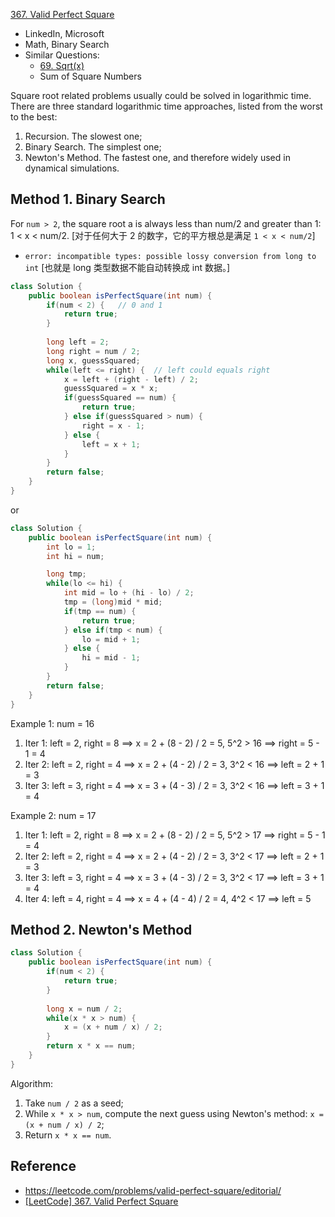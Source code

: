 [367. Valid Perfect Square](https://leetcode.com/problems/valid-perfect-square/)

* LinkedIn, Microsoft
* Math, Binary Search
* Similar Questions:
    * [69. Sqrt(x)](https://leetcode.com/problems/sqrtx/)
    * Sum of Square Numbers
    
Square root related problems usually could be solved in logarithmic time. There are three standard logarithmic time approaches, listed from the worst to the best:
1. Recursion. The slowest one; 
2. Binary Search. The simplest one;
3. Newton's Method. The fastest one, and therefore widely used in dynamical simulations.
    
## Method 1. Binary Search
For `num > 2`, the square root a is always less than num/2 and greater than 1: 1 < x < num/2.
[对于任何大于 2 的数字，它的平方根总是满足 `1 < x < num/2`]
* `error: incompatible types: possible lossy conversion from long to int` [也就是 long 类型数据不能自动转换成 int 数据。]

```java 
class Solution {
    public boolean isPerfectSquare(int num) {
        if(num < 2) {   // 0 and 1
            return true;
        }
        
        long left = 2;
        long right = num / 2;
        long x, guessSquared;
        while(left <= right) {  // left could equals right
            x = left + (right - left) / 2;
            guessSquared = x * x;
            if(guessSquared == num) {
                return true;
            } else if(guessSquared > num) {
                right = x - 1;
            } else {
                left = x + 1;
            }
        }
        return false;
    }
}
```
or
```java
class Solution {
    public boolean isPerfectSquare(int num) {
        int lo = 1;
        int hi = num;

        long tmp;
        while(lo <= hi) {
            int mid = lo + (hi - lo) / 2;
            tmp = (long)mid * mid;
            if(tmp == num) {
                return true;
            } else if(tmp < num) {
                lo = mid + 1;
            } else {
                hi = mid - 1;
            }
        }
        return false;
    }
}
```
Example 1: num = 16
1. Iter 1: left = 2, right = 8  ==> x = 2 + (8 - 2) / 2 = 5, 5^2 > 16 ==> right = 5 - 1 = 4
2. Iter 2: left = 2, right = 4  ==> x = 2 + (4 - 2) / 2 = 3, 3^2 < 16 ==> left = 2 + 1 = 3
3. Iter 3: left = 3, right = 4  ==> x = 3 + (4 - 3) / 2 = 3, 3^2 < 16 ==> left = 3 + 1 = 4

Example 2: num = 17
1. Iter 1: left = 2, right = 8  ==> x = 2 + (8 - 2) / 2 = 5, 5^2 > 17 ==> right = 5 - 1 = 4
2. Iter 2: left = 2, right = 4  ==> x = 2 + (4 - 2) / 2 = 3, 3^2 < 17 ==> left = 2 + 1 = 3
3. Iter 3: left = 3, right = 4  ==> x = 3 + (4 - 3) / 2 = 3, 3^2 < 17 ==> left = 3 + 1 = 4
4. Iter 4: left = 4, right = 4  ==> x = 4 + (4 - 4) / 2 = 4, 4^2 < 17 ==> left = 5


## Method 2. Newton's Method
```java 
class Solution {
    public boolean isPerfectSquare(int num) {
        if(num < 2) {
            return true;
        }
        
        long x = num / 2;
        while(x * x > num) {
            x = (x + num / x) / 2;
        }
        return x * x == num;
    }
}
``` 

Algorithm:
1. Take `num / 2` as a seed;
2. While `x * x > num`, compute the next guess using Newton's method: `x = (x + num / x) / 2`;
3. Return `x * x == num`.


## Reference
* https://leetcode.com/problems/valid-perfect-square/editorial/
* [[LeetCode] 367. Valid Perfect Square](https://www.cnblogs.com/cnoodle/p/11696088.html)